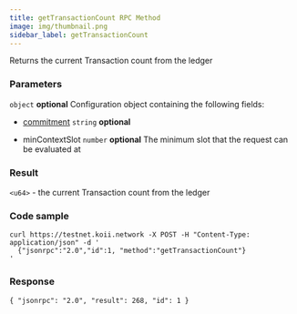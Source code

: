 ```yaml
---
title: getTransactionCount RPC Method
image: img/thumbnail.png
sidebar_label: getTransactionCount
---
```




Returns the current Transaction count from the ledger

### Parameters

`object` **optional**
Configuration object containing the following fields:

- [commitment](/develop/rpcapi/intro#configuring-state-commitment) `string` **optional**

- minContextSlot `number` **optional**
The minimum slot that the request can be evaluated at

### Result

`<u64>` - the current Transaction count from the ledger

### Code sample

```
curl https://testnet.koii.network -X POST -H "Content-Type: application/json" -d '
  {"jsonrpc":"2.0","id":1, "method":"getTransactionCount"}
'
```


### Response

```
{ "jsonrpc": "2.0", "result": 268, "id": 1 }
```
